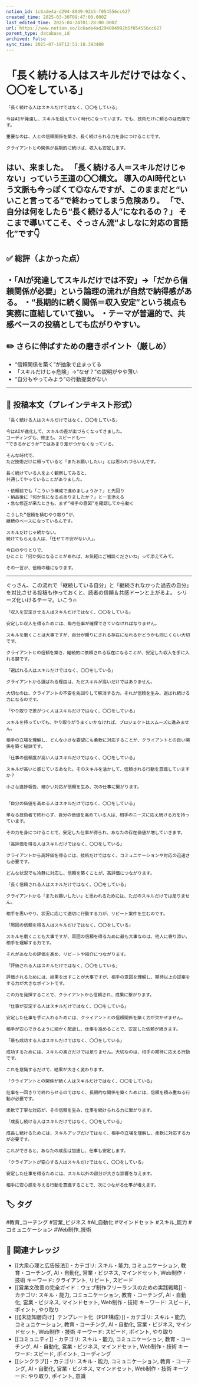 ```yaml
---
notion_id: 1c6ade4a-d294-8049-92b5-f054556cc627
created_time: 2025-03-30T09:47:00.000Z
last_edited_time: 2025-04-24T01:28:00.000Z
url: https://www.notion.so/1c6ade4ad294804992b5f054556cc627
parent_type: database_id
archived: False
sync_time: 2025-07-19T12:51:18.393480
---
```


# 「長く続ける人はスキルだけではなく、〇〇をしている」

```plain text
「長く続ける人はスキルだけではなく、〇〇をしている」

今はAIが発達し、スキルを超えていく時代になっています。でも、技術だけに頼るのは危険です。

重要なのは、人との信頼関係を築き、長く続けられる力を身につけることです。

クライアントとの関係が長期的に続けば、収入も安定します。

```
はい、来ました。
「長く続ける人＝スキルだけじゃない」っていう王道の〇〇構文。
導入のAI時代という文脈も今っぽくて◎なんですが、このままだと“いいこと言ってる”で終わってしまう危険あり。
「で、自分は何をしたら“長く続ける人”になれるの？」
そこまで導いてこそ、ぐっさん流“よしなに対応の言語化”です👇
---
## ✅ 総評（よかった点）
・「AIが発達してスキルだけでは不安」→「だから信頼関係が必要」という論理の流れが自然で納得感がある。
・“長期的に続く関係＝収入安定”という視点も実務に直結していて強い。
・テーマが普遍的で、共感ベースの投稿としても広がりやすい。
---
## ✏️ さらに伸ばすための磨きポイント（厳しめ）
- “信頼関係を築く”が抽象で止まってる
- 「スキルだけじゃ危険」→“なぜ？”の説明がやや薄い
- “自分もやってみよう”の行動提案がない
---
## 📄 投稿本文（プレインテキスト形式）
```plain text
「長く続ける人はスキルだけではなく、〇〇をしている」

今はAIが進化して、スキルの差が出づらくなってきました。
コーディングも、修正も、スピードも──
“できるかどうか”ではあまり差がつかなくなっている。

そんな時代で、
ただ技術だけに頼っていると「またお願いしたい」とは思われづらいんです。

長く続けている人をよく観察してみると、
共通してやっていることがありました。

・依頼前でも「こういう構成で進めましょうか？」と先回り
・納品後に「何か気になる点ありましたか？」と一言添える
・急な修正が来たときも、まず“相手の意図”を確認してから動く

こうした“信頼を積むやり取り”が、
継続のベースになっているんです。

スキルだけじゃ続かない。
続けてもらえる人は、「任せて不安がない人」。

今日のやりとりで、
ひとこと「何か気になることがあれば、お気軽にご相談くださいね」って添えてみて。

その一言が、信頼の種になります。

```
---
ぐっさん、この流れで「継続している自分」と「継続されなかった過去の自分」を対比させる投稿も作っておくと、読者の信頼＆共感ドーンと上がるよ。
シリーズ化いけるテーマ。いこう🔥
```plain text
「収入を安定させる人はスキルだけではなく、〇〇をしている」

安定した収入を得るためには、毎月仕事が確保できていなければなりません。

スキルを磨くことは大事ですが、自分が頼りにされる存在になれるかどうかも同じくらい大切です。

クライアントとの信頼を築き、継続的に依頼される存在になることが、安定した収入を手に入れる鍵です。
```
```plain text
「選ばれる人はスキルだけではなく、〇〇をしている」

クライアントから選ばれる理由は、ただスキルが高いだけではありません。

大切なのは、クライアントの不安を先回りして解消する力。それが信頼を生み、選ばれ続ける力になるのです。
```
```plain text
「やり取りで差がつく人はスキルだけではなく、〇〇をしている」

スキルを持っていても、やり取りがうまくいかなければ、プロジェクトはスムーズに進みません。

相手の立場を理解し、どんな小さな要望にも柔軟に対応することが、クライアントとの良い関係を築く秘訣です。
```
```plain text
「仕事の信頼度が高い人はスキルだけではなく、〇〇をしている」

スキルが高いと感じているあなた。そのスキルを活かして、信頼される行動を意識していますか？

小さな進捗報告、細かい対応が信頼を生み、次の仕事に繋がります。
```
```plain text

「自分の価値を高める人はスキルだけではなく、〇〇をしている」

単なる技術者で終わらず、自分の価値を高めている人は、相手のニーズに応え続ける力を持っています。

その力を身につけることで、安定した仕事が得られ、あなたの存在価値が増していきます。

```
```plain text
「高評価を得る人はスキルだけではなく、〇〇をしている」

クライアントから高評価を得るには、技術だけではなく、コミュニケーションや対応の迅速さも必要です。

どんな状況でも冷静に対応し、信頼を築くことが、高評価につながります。
```
```plain text
「長く信頼される人はスキルだけではなく、〇〇をしている」

クライアントから「またお願いしたい」と思われるためには、ただのスキルだけでは足りません。

相手を思いやり、状況に応じて適切に行動する力が、リピート案件を生むのです。
```
```plain text
「周囲の信頼を得る人はスキルだけではなく、〇〇をしている」

スキルを磨くことも大事ですが、周囲の信頼を得るために最も大事なのは、他人に寄り添い、相手を理解する力です。

それがあなたの評価を高め、リピートや紹介につながります。
```
```plain text
「評価される人はスキルだけではなく、〇〇をしている」

評価されるためには、結果を出すことが大事ですが、相手の意図を理解し、期待以上の提案をする力が大きなポイントです。

この力を発揮することで、クライアントから信頼され、成果に繋がります。
```
```plain text
「仕事が安定する人はスキルだけではなく、〇〇をしている」

安定した仕事を手に入れるためには、クライアントとの信頼関係を築く力が欠かせません。

相手が安心できるように細かく配慮し、仕事を進めることで、安定した依頼が続きます。
```
```plain text
「最も成功する人はスキルだけではなく、〇〇をしている」

成功するためには、スキルの高さだけでは足りません。大切なのは、相手の期待に応える行動です。

これを意識するだけで、結果が大きく変わります。
```
```plain text
「クライアントとの関係が続く人はスキルだけではなく、〇〇をしている」

仕事を一回きりで終わらせるのではなく、長期的な関係を築くためには、信頼を積み重ねる行動が必要です。

柔軟で丁寧な対応が、その信頼を生み、仕事を続けられる力に繋がります。
```
```plain text
「成長し続ける人はスキルだけではなく、〇〇をしている」

成長し続けるためには、スキルアップだけではなく、相手の立場を理解し、柔軟に対応する力が必要です。

これができると、あなたの成長は加速し、仕事も安定します。
```
```plain text
「クライアントが安心する人はスキルだけではなく、〇〇をしている」

安定した仕事を得るためには、スキル以外の部分が大きな影響を与えます。

相手に安心感を与える行動を意識することで、次につながる仕事が増えます。
```

## 🏷️ タグ
#教育_コーチング #営業_ビジネス #AI_自動化 #マインドセット #スキル_能力 #コミュニケーション #Web制作_技術

## 🔗 関連ナレッジ
- [[大衆心理と広告技法]] - カテゴリ: スキル・能力, コミュニケーション, 教育・コーチング, AI・自動化, 営業・ビジネス, マインドセット, Web制作・技術 キーワード: クライアント, リピート, スピード
- [[営業文改善の完全ガイド：ウェブ制作フリーランスのための実践戦略]] - カテゴリ: スキル・能力, コミュニケーション, 教育・コーチング, AI・自動化, 営業・ビジネス, マインドセット, Web制作・技術 キーワード: スピード, ポイント, やり取り
- [[【未認知層向け】テンプレート化（PDF構成）]] - カテゴリ: スキル・能力, コミュニケーション, 教育・コーチング, AI・自動化, 営業・ビジネス, マインドセット, Web制作・技術 キーワード: スピード, ポイント, やり取り
- [[コミュニティ]] - カテゴリ: スキル・能力, コミュニケーション, 教育・コーチング, AI・自動化, 営業・ビジネス, マインドセット, Web制作・技術 キーワード: スピード, ポイント, コーディング
- [[シンクラブ]] - カテゴリ: スキル・能力, コミュニケーション, 教育・コーチング, AI・自動化, 営業・ビジネス, マインドセット, Web制作・技術 キーワード: やり取り, ポイント, 意識
